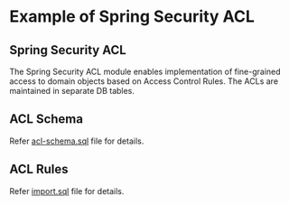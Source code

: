 # Example of Spring Security ACL

## Spring Security ACL
The Spring Security ACL module enables implementation of fine-grained access to domain objects based on
Access Control Rules. The ACLs are maintained in separate DB tables.

## ACL Schema
Refer [acl-schema.sql](src/main/resources/acl-schema.sql) file for details.

## ACL Rules 
Refer [import.sql](src/main/resources/import.sql) file for details.